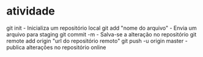 # atividade
git init - Inicializa um repositório local
git add "nome do arquivo" - Envia um arquivo para staging
git commit -m - Salva-se a alteração no repositório
git remote add origin "url do repositório remoto"
git push -u origin master - publica alterações no repositório online
